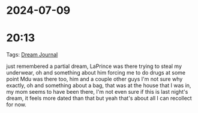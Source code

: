 
# 2024-07-09
# 20:13 

Tags: [Dream Journal](Dream%20Journal.md)

just remembered a partial dream, LaPrince was there trying to steal my underwear, oh and something about him forcing me to do drugs at some point Mdu was there too, him and a couple other guys I'm not sure why exactly, oh and something about a bag, that was at the house that I was in, my mom seems to have been there, I'm not even sure if this is last night's dream, it feels more dated than that but yeah that's about all I can recollect for now.